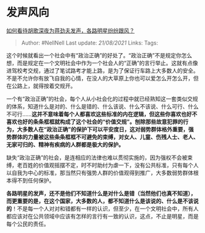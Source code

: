 # 发声风向
[如何看待胡歌深夜为蒋劲夫发声，各路明星纷纷跟风？](https://www.zhihu.com/question/304010406/answer/542168098)

> Author: #NellNell
Last update: *21/08/2021*
Links:
Tags:

这个时候就看出一个社会中有“政治正确”的好处了。“政治正确”不是规定你怎么想，而是规定在一个文明社会中作为一个社会人的“正确”的言行举止。这就有点像进驾校考交规，通过了笔试路考才能上路，是为了保证行车路上大多数人的安全。不是不允许你有放飞自我的心情，在没人的大草原上你也可以爱怎么开怎么开，但在公路上，就得按着交规开。

一个有“政治正确”的社会，每个人从小社会化的过程中就已经熟知这一套类似交规的体系，知道什么是对的、什么是错的、什么该说、什么不该说、什么可行、什么不可行……**这并不意味着每个人都喜欢这些标准的内在逻辑，但这些你喜欢也好不喜欢也好的条条框框就构成了这个社会的“价值交规”。刨除那些故意犯罪的行为，大多数人在“政治正确”的保护下可以平安度日，这对弱势群体格外重要，强势群体的力量被这些条条框框不可避免的束缚，对女人、儿童、伤残人士、老人、无家可归的、精神有疾病的人群都是极大的保护。**

缺失“政治正确”的社会，是连相应的法律也难以贯彻实施的，因为强权不会被束缚，老百姓的价值观摇摆不定，时不时助纣为虐一下，没有公共标准，只有每个人以自我为中心的标准，那当然只有强势人群的价值观得到推广，大多数弱势群体根本得不到任何保护。

**各路明星的发声，还不是他们不知道什么是对什么是错（当然他们也真不知道），而更重要的是，在这个国家，大多数的人，都不知道什么是该说的、什么是不该说的**！不是每一个人对对和错都有一样的认识，但至少，在一个文明社会中，所有人都应该对在公共领域中应该有怎样的言行有一致的认识，这点，不止是明星，而是每个公民的责任。
